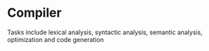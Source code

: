 Compiler
========

Tasks include lexical analysis, syntactic analysis, semantic analysis, optimization and code generation
